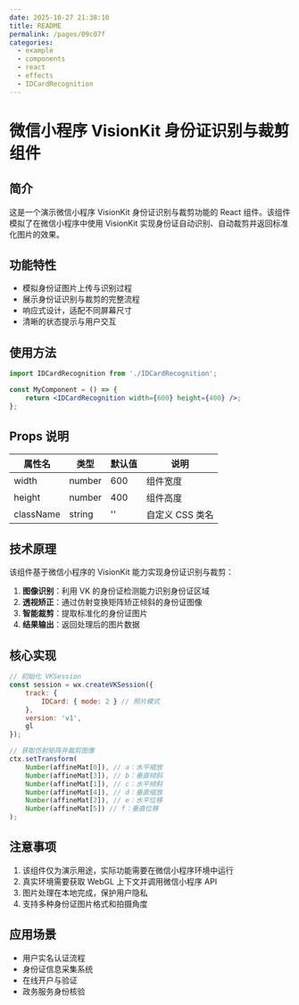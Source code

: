 ```yaml
---
date: 2025-10-27 21:38:10
title: README
permalink: /pages/09c07f
categories:
  - example
  - components
  - react
  - effects
  - IDCardRecognition
---
```


# 微信小程序 VisionKit 身份证识别与裁剪组件

## 简介

这是一个演示微信小程序 VisionKit 身份证识别与裁剪功能的 React 组件。该组件模拟了在微信小程序中使用 VisionKit 实现身份证自动识别、自动裁剪并返回标准化图片的效果。

## 功能特性

- 模拟身份证图片上传与识别过程
- 展示身份证识别与裁剪的完整流程
- 响应式设计，适配不同屏幕尺寸
- 清晰的状态提示与用户交互

## 使用方法

```jsx
import IDCardRecognition from './IDCardRecognition';

const MyComponent = () => {
	return <IDCardRecognition width={600} height={400} />;
};
```

## Props 说明

| 属性名    | 类型   | 默认值 | 说明            |
| --------- | ------ | ------ | --------------- |
| width     | number | 600    | 组件宽度        |
| height    | number | 400    | 组件高度        |
| className | string | ''     | 自定义 CSS 类名 |

## 技术原理

该组件基于微信小程序的 VisionKit 能力实现身份证识别与裁剪：

1. **图像识别**：利用 VK 的身份证检测能力识别身份证区域
2. **透视矫正**：通过仿射变换矩阵矫正倾斜的身份证图像
3. **智能裁剪**：提取标准化的身份证图片
4. **结果输出**：返回处理后的图片数据

## 核心实现

```javascript
// 初始化 VKSession
const session = wx.createVKSession({
	track: {
		IDCard: { mode: 2 } // 照片模式
	},
	version: 'v1',
	gl
});

// 获取仿射矩阵并裁剪图像
ctx.setTransform(
	Number(affineMat[0]), // a：水平缩放
	Number(affineMat[3]), // b：垂直倾斜
	Number(affineMat[1]), // c：水平倾斜
	Number(affineMat[4]), // d：垂直缩放
	Number(affineMat[2]), // e：水平位移
	Number(affineMat[5]) // f：垂直位移
);
```

## 注意事项

1. 该组件仅为演示用途，实际功能需要在微信小程序环境中运行
2. 真实环境需要获取 WebGL 上下文并调用微信小程序 API
3. 图片处理在本地完成，保护用户隐私
4. 支持多种身份证图片格式和拍摄角度

## 应用场景

- 用户实名认证流程
- 身份证信息采集系统
- 在线开户与验证
- 政务服务身份核验
